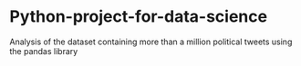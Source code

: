 # Python-project-for-data-science
Analysis of the dataset containing more than a million political tweets using the pandas library
